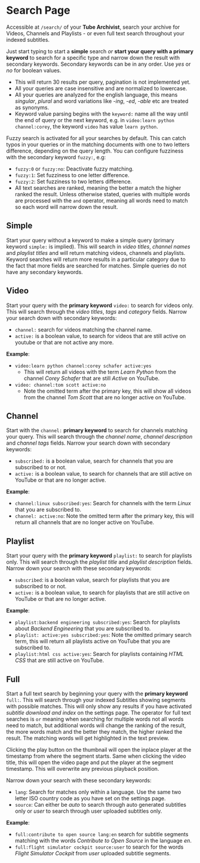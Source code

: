 # Search Page
Accessible at `/search/` of your **Tube Archivist**, search your archive for Videos, Channels and Playlists - or even full text search throughout your indexed subtitles.

Just start typing to start a **simple** search *or* **start your query with a primary keyword** to search for a specific type and narrow down the result with secondary keywords. Secondary keywords can be in any order. Use *yes* or *no* for boolean values.

- This will return 30 results per query, pagination is not implemented yet.
- All your queries are case insensitive and are normalized to lowercase.
- All your queries are analyzed for the english language, this means *singular*, *plural* and word variations like *-ing*, *-ed*, *-able* etc are treated as synonyms.
- Keyword value parsing begins with the `keyword:` name all the way until the end of query or the next keyword, e.g. in `video:learn python channel:corey`, the keyword `video` has value `learn python`.

Fuzzy search is activated for all your searches by default. This can catch typos in your queries or in the matching documents with one to two letters difference, depending on the query length. You can configure fuzziness with the secondary keyword `fuzzy:`, e.g:

  - `fuzzy:0` or `fuzzy:no`: Deactivate fuzzy matching.
  - `fuzzy:1`: Set fuzziness to one letter difference.
  - `fuzzy:2`: Set fuzziness to two letters difference.
- All text searches are ranked, meaning the better a match the higher ranked the result. Unless otherwise stated, queries with multiple words are processed with the `and` operator, meaning all words need to match so each word will narrow down the result.

## Simple
Start your query without a keyword to make a simple query (primary keyword `simple:` is implied). This will search in *video titles*, *channel names* and *playlist titles* and will return matching videos, channels and playlists. Keyword searches will return more results in a particular category due to the fact that more fields are searched for matches. Simple queries do not have any secondary keywords.

## Video
Start your query with the **primary keyword** `video:` to search for videos only. This will search through the *video titles*, *tags* and *category* fields. Narrow your search down with secondary keywords:

- `channel:` search for videos matching the channel name.
- `active:` is a boolean value, to search for videos that are still active on youtube or that are not active any more.

**Example**:

- `video:learn python channel:corey schafer active:yes`
    - This will return all videos with the term *Learn Python* from the channel *Corey Schafer* that are still *Active* on YouTube.
- `video: channel:tom scott active:no`
    - Note the omitted term after the primary key, this will show all videos from the channel *Tom Scott* that are no longer active on YouTube.

## Channel
Start with the `channel:` **primary keyword** to search for channels matching your query. This will search through the *channel name*, *channel description* and *channel tags* fields. Narrow your search down with secondary keywords:

- `subscribed:` is a boolean value, search for channels that you are subscribed to or not.
- `active:` is a boolean value, to search for channels that are still active on YouTube or that are no longer active.

**Example**:

- `channel:linux subscribed:yes`: Search for channels with the term *Linux* that you are subscribed to.
- `channel: active:no`: Note the omitted term after the primary key, this will return all channels that are no longer active on YouTube.

## Playlist
Start your query with the **primary keyword** `playlist:` to search for playlists only. This will search through the *playlist title* and *playlist description* fields. Narrow down your search with these secondary keywords:

- `subscribed`: is a boolean value, search for playlists that you are subscribed to or not.
- `active:` is a boolean value, to search for playlists that are still active on YouTube or that are no longer active.

**Example**:

- `playlist:backend engineering subscribed:yes`: Search for playlists about *Backend Engineering* that you are subscribed to.
- `playlist: active:yes subscribed:yes`: Note the omitted primary search term, this will return all playlists active on YouTube that you are subscribed to.
- `playlist:html css active:yes`: Search for playlists containing *HTML CSS* that are still active on YouTube.

## Full
Start a full text search by beginning your query with the **primary keyword** `full:`. This will search through your indexed Subtitles showing segments with possible matches. This will only show any results if you have activated *subtitle download and index* on the settings page. The operator for full text searches is `or` meaning when searching for multiple words not all words need to match, but additional words will change the ranking of the result, the more words match and the better they match, the higher ranked the result. The matching words will get highlighted in the text preview.

Clicking the play button on the thumbnail will open the inplace player at the timestamp from where the segment starts. Same when clicking the video title, this will open the video page and put the player at the segment timestamp. This will overwrite any previous playback position.

Narrow down your search with these secondary keywords:

- `lang`: Search for matches only within a language. Use the same two letter ISO country code as you have set on the settings page.
- `source`: Can either be *auto* to search through auto generated subtitles only or *user* to search through user uploaded subtitles only.

**Example**:

- `full:contribute to open source lang:en` search for subtitle segments matching with the words *Contribute to Open Source* in the language *en*.
- `full:flight simulator cockpit source:user` to search for the words *Flight Simulator Cockpit* from *user* uploaded subtitle segments.
